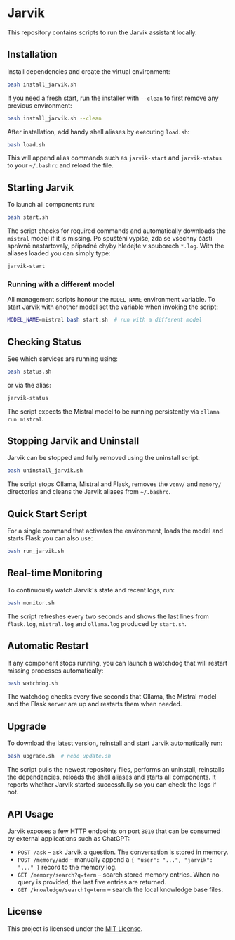 # Jarvik

This repository contains scripts to run the Jarvik assistant locally.

## Installation

Install dependencies and create the virtual environment:

```bash
bash install_jarvik.sh
```

If you need a fresh start, run the installer with `--clean` to first remove
any previous environment:

```bash
bash install_jarvik.sh --clean
```

After installation, add handy shell aliases by executing `load.sh`:

```bash
bash load.sh
```

This will append alias commands such as `jarvik-start` and `jarvik-status`
to your `~/.bashrc` and reload the file.

## Starting Jarvik

To launch all components run:

```bash
bash start.sh
```

The script checks for required commands and automatically downloads the
`mistral` model if it is missing. Po spuštění vypíše, zda se všechny části
správně nastartovaly, případné chyby hledejte v souborech `*.log`.
With the aliases loaded you can simply type:

```bash
jarvik-start
```

### Running with a different model

All management scripts honour the `MODEL_NAME` environment variable. To start
Jarvik with another model set the variable when invoking the script:

```bash
MODEL_NAME=mistral bash start.sh  # run with a different model
```

## Checking Status

See which services are running using:

```bash
bash status.sh
```

or via the alias:

```bash
jarvik-status
```
The script expects the Mistral model to be running persistently via
`ollama run mistral`.

## Stopping Jarvik and Uninstall

Jarvik can be stopped and fully removed using the uninstall script:

```bash
bash uninstall_jarvik.sh
```

The script stops Ollama, Mistral and Flask, removes the `venv/` and
`memory/` directories and cleans the Jarvik aliases from `~/.bashrc`.

## Quick Start Script

For a single command that activates the environment, loads the model and
starts Flask you can also use:

```bash
bash run_jarvik.sh
```

## Real-time Monitoring

To continuously watch Jarvik's state and recent logs, run:

```bash
bash monitor.sh
```

The script refreshes every two seconds and shows the last lines from
`flask.log`, `mistral.log` and `ollama.log` produced by `start.sh`.

## Automatic Restart

If any component stops running, you can launch a watchdog that will
restart missing processes automatically:

```bash
bash watchdog.sh
```

The watchdog checks every five seconds that Ollama, the Mistral model and
the Flask server are up and restarts them when needed.

## Upgrade

To download the latest version, reinstall and start Jarvik automatically run:

```bash
bash upgrade.sh  # nebo update.sh
```

The script pulls the newest repository files, performs an uninstall, reinstalls the dependencies, reloads the shell aliases and starts all components. It reports whether Jarvik started successfully so you can check the logs if not.

## API Usage

Jarvik exposes a few HTTP endpoints on port `8010` that can be consumed by
external applications such as ChatGPT:

* `POST /ask` – ask Jarvik a question. The conversation is stored in memory.
* `POST /memory/add` – manually append a `{ "user": "...", "jarvik": "..." }`
  record to the memory log.
* `GET /memory/search?q=term` – search stored memory entries. When no query is
  provided, the last five entries are returned.
* `GET /knowledge/search?q=term` – search the local knowledge base files.

## License

This project is licensed under the [MIT License](LICENSE).

